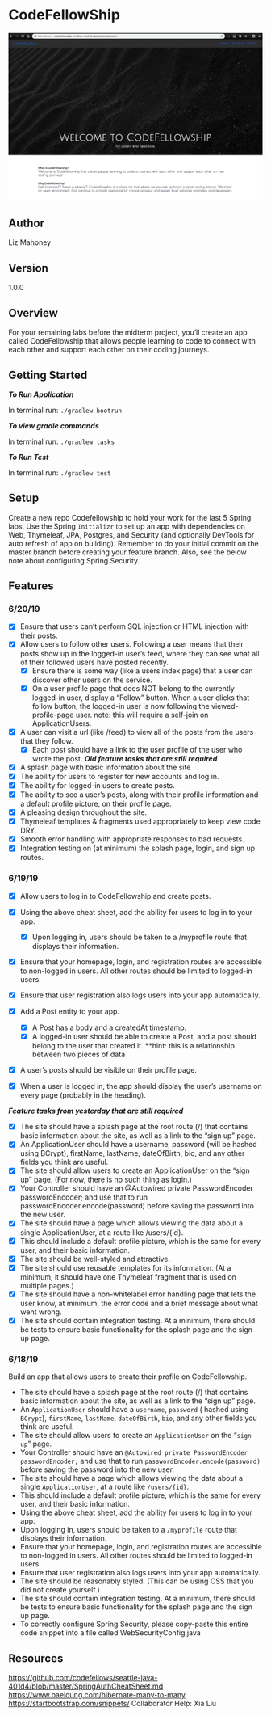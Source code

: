 # CodeFellowShip

![Splash page](./src/main/resources/static/index.jpg)

## Author
Liz Mahoney

## Version 
1.0.0

## Overview
For your remaining labs before the midterm project, you’ll create an app called CodeFellowship that allows people 
learning to code to connect with each other and support each other on their coding journeys.

## Getting Started

***To Run Application***

In terminal run: `./gradlew bootrun`

***To view gradle commands***

In terminal run: `./gradlew tasks`

***To Run Test***

In terminal run: `./gradlew test`

## Setup

Create a new repo Codefellowship to hold your work for the last 5 Spring labs. Use the Spring `Initializr` to set 
up an app with dependencies on Web, Thymeleaf, JPA, Postgres, and Security (and optionally DevTools for auto refresh 
of app on building). Remember to do your initial commit on the master branch before creating your feature branch. Also, 
see the below note about configuring Spring Security.

## Features

### 6/20/19

-[x] Ensure that users can’t perform SQL injection or HTML injection with their posts.
-[x] Allow users to follow other users. Following a user means that their posts show up in the logged-in user’s feed,
 where they can see what all of their followed users have posted recently.
    -[x] Ensure there is some way (like a users index page) that a user can discover other users on the service.
    -[x] On a user profile page that does NOT belong to the currently logged-in user, display a “Follow” button. When a
    user clicks that follow button, the logged-in user is now following the viewed-profile-page user.
        note: this will require a self-join on ApplicationUsers.
-[x] A user can visit a url (like /feed) to view all of the posts from the users that they follow.
    -[x] Each post should have a link to the user profile of the user who wrote the post.
***Old feature tasks that are still required***
-[x] A splash page with basic information about the site
-[x] The ability for users to register for new accounts and log in.
-[x] The ability for logged-in users to create posts.
-[x] The ability to see a user’s posts, along with their profile information and a default profile picture, on their
 profile page.
-[x] A pleasing design throughout the site.
-[x] Thymeleaf templates & fragments used appropriately to keep view code DRY.
-[x] Smooth error handling with appropriate responses to bad requests.
-[x] Integration testing on (at minimum) the splash page, login, and sign up routes.

### 6/19/19

-[x] Allow users to log in to CodeFellowship and create posts.

-[x] Using the above cheat sheet, add the ability for users to log in to your app.
    -[x] Upon logging in, users should be taken to a /myprofile route that displays their information.
-[x] Ensure that your homepage, login, and registration routes are accessible to non-logged in users. All other routes 
should be limited to logged-in users.
-[x] Ensure that user registration also logs users into your app automatically.
-[X] Add a Post entity to your app.
    -[X] A Post has a body and a createdAt timestamp.
    -[X] A logged-in user should be able to create a Post, and a post should belong to the user that created it.
        **hint: this is a relationship between two pieces of data
-[X] A user’s posts should be visible on their profile page.
-[X] When a user is logged in, the app should display the user’s username on every page (probably in the heading).

***Feature tasks from yesterday that are still required***
-[x] The site should have a splash page at the root route (/) that contains basic information about the site, as well as 
a link to the “sign up” page.
-[x] An ApplicationUser should have a username, password (will be hashed using BCrypt), firstName, lastName, dateOfBirth,
 bio, and any other fields you think are useful.
-[X] The site should allow users to create an ApplicationUser on the “sign up” page. (For now, there is no such thing
 as 
login.)
-[x] Your Controller should have an @Autowired private PasswordEncoder passwordEncoder; and use that to run 
passwordEncoder.encode(password) before saving the password into the new user.
-[x] The site should have a page which allows viewing the data about a single ApplicationUser, at a route like /users/{id}.
-[X] This should include a default profile picture, which is the same for every user, and their basic information.
-[X] The site should be well-styled and attractive.
-[X] The site should use reusable templates for its information. (At a minimum, it should have one Thymeleaf fragment 
that is used on multiple pages.)
-[x] The site should have a non-whitelabel error handling page that lets the user know, at minimum, the error code and a 
brief message about what went wrong.
-[X] The site should contain integration testing. At a minimum, there should be tests to ensure basic functionality 
for the splash page and the sign up page.

### 6/18/19

Build an app that allows users to create their profile on CodeFellowship.

- The site should have a splash page at the root route (/) that contains basic information about the site, as well as 
a link to the “sign up” page.
- An `ApplicationUser` should have a `username`, `password` ( hashed using `BCrypt`), `firstName`, `lastName`, `dateOfBirth`, `bio`, 
and any other fields you think are useful.
- The site should allow users to create an `ApplicationUser` on the “`sign up`” page.
- Your Controller should have an `@Autowired private PasswordEncoder passwordEncoder;` and use that to run 
`passwordEncoder.encode(password)` before saving the password into the new user.
- The site should have a page which allows viewing the data about a single `ApplicationUser`, at a route like `/users/{id}`.
- This should include a default profile picture, which is the same for every user, and their basic information.
- Using the above cheat sheet, add the ability for users to log in to your app.
- Upon logging in, users should be taken to a `/myprofile` route that displays their information.
- Ensure that your homepage, login, and registration routes are accessible to non-logged in users. All other routes 
should be limited to logged-in users.
- Ensure that user registration also logs users into your app automatically.
- The site should be reasonably styled. (This can be using CSS that you did not create yourself.)
- The site should contain integration testing. At a minimum, there should be tests to ensure basic functionality for 
the splash page and the sign up page.
- To correctly configure Spring Security, please copy-paste this entire code snippet into a file called 
WebSecurityConfig.java

## Resources 
https://github.com/codefellows/seattle-java-401d4/blob/master/SpringAuthCheatSheet.md
https://www.baeldung.com/hibernate-many-to-many
https://startbootstrap.com/snippets/
Collaborator Help: Xia Liu




